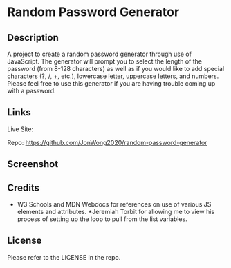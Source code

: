 # Random Password Generator

## Description

A project to create a random password generator through use of JavaScript.  The generator will prompt you to select the length of the password (from 8-128 characters) as well as if you would like to add special characters (?, /, +, etc.), lowercase letter, uppercase letters, and numbers.  Please feel free to use this generator if you are having trouble coming up with a password.

## Links

Live Site:  

Repo:  https://github.com/JonWong2020/random-password-generator

## Screenshot



## Credits

* W3 Schools and MDN Webdocs for references on use of various JS elements and attributes.
*Jeremiah Torbit for allowing me to view his process of setting up the loop to pull from the list variables.

## License

Please refer to the LICENSE in the repo.
